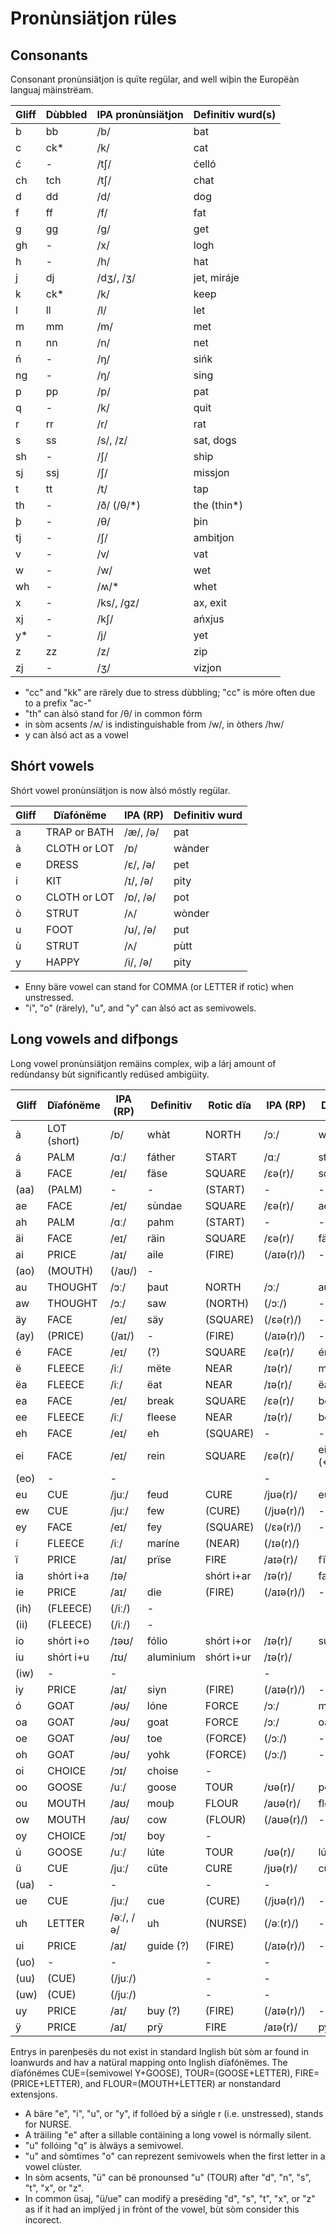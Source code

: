 Pronùnsiätjon rüles
===================

Consonants
----------

Consonant pronùnsiätjon is quïte regülar, and well wiþin the Europëàn languaj mäinstrëam.

Gliff   | Dùbbled   | IPA pronùnsiätjon | Definitiv wurd(s)
--------|-----------|-------------------|-------------------
b       | bb        | /b/               | bat
c       | ck*       | /k/               | cat
ć       | -         | /tʃ/              | ćelló
ch      | tch       | /tʃ/              | chat
d       | dd        | /d/               | dog
f       | ff        | /f/               | fat
g       | gg        | /g/               | get
gh      | -         | /x/               | logh
h       | -         | /h/               | hat
j       | dj        | /dʒ/, /ʒ/         | jet, miráje
k       | ck*       | /k/               | keep
l       | ll        | /l/               | let
m       | mm        | /m/               | met
n       | nn        | /n/               | net
ń       | -         | /ŋ/               | sińk
ng      | -         | /ŋ/               | sing
p       | pp        | /p/               | pat
q       | -         | /k/               | quit
r       | rr        | /r/               | rat
s       | ss        | /s/, /z/          | sat, dogs
sh      | -         | /ʃ/               | ship
sj      | ssj       | /ʃ/               | missjon
t       | tt        | /t/               | tap
th      | -         | /ð/ (/θ/*)        | the (thin*)
þ       | -         | /θ/               | þin
tj      | -         | /ʃ/               | ambitjon
v       | -         | /v/               | vat
w       | -         | /w/               | wet
wh      | -         | /ʍ/*              | whet
x       | -         | /ks/, /gz/        | ax, exit
xj      | -         | /kʃ/              | ańxjus
y*      | -         | /j/               | yet
z       | zz        | /z/               | zip
zj      | -         | /ʒ/               | vizjon

* "cc" and "kk" are rärely due to stress dùbbling; "cc" is móre often due to a prefix "ac-"
* "th" can àlsó stand for /θ/ in common fórm
* in sòm acsents /ʍ/ is indistinguishable from /w/, in òthers /hw/
* y can àlsó act as a vowel

Shórt vowels
------------

Shórt vowel pronùnsiätjon is now àlsó móstly regülar.

Gliff   | Dïafónëme     | IPA (RP)  | Definitiv wurd    
--------|---------------|-----------|----------------
a       | TRAP or BATH  | /æ/, /ə/  | pat
à       | CLOTH or LOT  | /ɒ/       | wànder
e       | DRESS         | /ɛ/, /ə/  | pet
i       | KIT           | /ɪ/, /ə/  | pity
o       | CLOTH or LOT  | /ɒ/, /ə/  | pot
ò       | STRUT         | /ʌ/       | wònder
u       | FOOT          | /ʊ/, /ə/  | put
ù       | STRUT         | /ʌ/       | pùtt
y       | HAPPY         | /i/, /ə/  | pity

* Enny bäre vowel can stand for COMMA (or LETTER if rotic) when unstressed.
* "i", "o" (rärely), "u", and "y" can àlsó act as semivowels.

Long vowels and difþongs
------------------------

Long vowel pronùnsiätjon remäins complex, wiþ a lárj amount of redùndansy bùt significantly redüsed ambigüity.

Gliff   | Dïafónëme | IPA (RP)  | Definitiv | Rotic dïa | IPA (RP)  | Definitiv
--------|-----------|-----------|-----------|-----------|-----------|-----------
à       | LOT (short) | /ɒ/     | whàt      | NORTH     | /ɔː/      | wàr
á       | PALM      | /ɑː/      | fáther    | START     | /ɑː/      | stárt
ä       | FACE      | /eɪ/      | fäse      | SQUARE    | /ɛə(r)/   | squäre
(aa)    | (PALM)    | -         | -         | (START)   | -         | -
ae      | FACE      | /eɪ/      | sùndae    | SQUARE    | /ɛə(r)/   | aeropläne
ah      | PALM      | /ɑː/      | pahm      | (START)   | -         | -
äi      | FACE      | /eɪ/      | räin      | SQUARE    | /ɛə(r)/   | fäir
ai      | PRICE     | /aɪ/      | aile      | (FIRE)    | (/aɪə(r)/)| -
(ao)    | (MOUTH)   | (/aʊ/)    | -         |           |           |
au      | THOUGHT   | /ɔː/      | þaut      | NORTH     | /ɔː/      | aural
aw      | THOUGHT   | /ɔː/      | saw       | (NORTH)   | (/ɔː/)    | -
äy      | FACE      | /eɪ/      | säy       | (SQUARE)  | (/ɛə(r)/) | -
(ay)    | (PRICE)   | (/aɪ/)    | -         | (FIRE)    | (/aɪə(r)/)| -
é       | FACE      | /eɪ/      | (?)       | SQUARE    | /ɛə(r)/   | ére
ë       | FLEECE    | /iː/      | mëte      | NEAR      | /ɪə(r)/   | mëre
ëa      | FLEECE    | /iː/      | ëat       | NEAR      | /ɪə(r)/   | ëar
ea      | FACE      | /eɪ/      | break     | SQUARE    | /ɛə(r)/   | bear
ee      | FLEECE    | /iː/      | fleese    | NEAR      | /ɪə(r)/   | beer
eh      | FACE      | /eɪ/      | eh        | (SQUARE)  | -         | -
ei      | FACE      | /eɪ/      | rein      | SQUARE    | /ɛə(r)/   | eir (←heir)
(eo)    | -         | -         |           |           | -         |
eu      | CUE       | /juː/     | feud      | CURE      | /jʊə(r)/  | euro
ew      | CUE       | /juː/     | few       | (CURE)    | (/jʊə(r)/)| -
ey      | FACE      | /eɪ/      | fey       | (SQUARE)  | (/ɛə(r)/) | -
í       | FLEECE    | /iː/      | maríne    | (NEAR)    | (/ɪə(r)/) |
ï       | PRICE     | /aɪ/      | prïse     | FIRE      | /aɪə(r)/  | fïre
ia      | shórt i+a | /ɪə/      |           | shórt i+ar| /ɪə(r)/   | familiar
ie      | PRICE     | /aɪ/      | die       | (FIRE)    | (/aɪə(r)/)| -
(ih)    | (FLEECE)  | (/iː/)    | -         |           |           |
(ii)    | (FLEECE)  | (/iː/)    | -         |           |           |
io      | shórt i+o | /ɪəʊ/     | fólio     | shórt i+or| /ɪə(r)/   | supërior
iu      | shórt i+u | /ɪʊ/      | aluminium | shórt i+ur| /ɪə(r)/   |
(iw)    | -         | -         |           |           | -         |
iy      | PRICE     | /aɪ/      | siyn      | (FIRE)    | (/aɪə(r)/)| -
ó       | GOAT      | /əʊ/      | lóne      | FORCE     | /ɔː/      | móre
oa      | GOAT      | /əʊ/      | goat      | FORCE     | /ɔː/      | oar
oe      | GOAT      | /əʊ/      | toe       | (FORCE)   | (/ɔː/)    | -
oh      | GOAT      | /əʊ/      | yohk      | (FORCE)   | (/ɔː/)    | -
oi      | CHOICE    | /ɔɪ/      | choise    | -         |           |
oo      | GOOSE     | /uː/      | goose     | TOUR      | /ʊə(r)/   | poor
ou      | MOUTH     | /aʊ/      | mouþ      | FLOUR     | /aʊə(r)/  | flour
ow      | MOUTH     | /aʊ/      | cow       | (FLOUR)   | (/aʊə(r)/)| -
oy      | CHOICE    | /ɔɪ/      | boy       | -         |           |
ú       | GOOSE     | /uː/      | lúte      | TOUR      | /ʊə(r)/   | lúre
ü       | CUE       | /juː/     | cüte      | CURE      | /jʊə(r)/  | cüre
(ua)    | -         | -         |           | -         | -         |
ue      | CUE       | /juː/     | cue       | (CURE)    | (/jʊə(r)/)| -
uh      | LETTER    | /əː/, /ə/ | uh        | (NURSE)   | (/əː(r)/) | -
ui      | PRICE     | /aɪ/      | guide (?) | (FIRE)    | (/aɪə(r)/)| -
(uo)    | -         | -         |           | -         | -         |
(uu)    | (CUE)     | (/juː/)   |           | -         | -         |
(uw)    | (CUE)     | (/juː/)   |           | -         | -         |
uy      | PRICE     | /aɪ/      | buy (?)   | (FIRE)    | (/aɪə(r)/)| -
ÿ       | PRICE     | /aɪ/      | prÿ       | FIRE      | /aɪə(r)/  | pÿre

Entrys in parenþesës du not exist in standard Inglish bùt sòm ar found in loanwurds and hav a natüral mapping onto Inglish dïafónëmes. The dïafónëmes CUE=(semivowel Y+GOOSE), TOUR=(GOOSE+LETTER), FIRE=(PRICE+LETTER), and FLOUR=(MOUTH+LETTER) ar nonstandard extensjons.

* A bäre "e", "i", "u", or "y", if follóed bÿ a sińgle r (i.e. unstressed), stands for NURSE.
* A träiling "e" after a sillable contäining a long vowel is nórmally silent.
* "u" follóing "q" is àlwäys a semivowel.
* "u" and sòmtïmes "o" can reprezent semivowels when the first letter in a vowel clùster.
* In sòm acsents, "ü" can bë pronounsed "u" (TOUR) after "d", "n", "s", "t", "x", or "z".
* In common üsaj, "ü/ue" can modifÿ a presëding "d", "s", "t", "x", or "z" as if it had an implÿed j in frònt of the vowel, bùt sòm consider this incorect.
